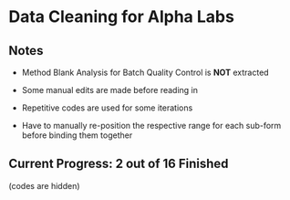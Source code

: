 Data Cleaning for Alpha Labs
================

## Notes

- Method Blank Analysis for Batch Quality Control is **NOT** extracted

- Some manual edits are made before reading in

- Repetitive codes are used for some iterations

- Have to manually re-position the respective range for each sub-form
  before binding them together

## Current Progress: 2 out of 16 Finished

(codes are hidden)

